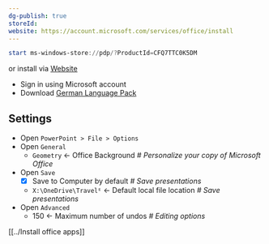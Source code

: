 ```yaml
---
dg-publish: true
storeId: 
website: https://account.microsoft.com/services/office/install
---
```


```powershell
start ms-windows-store://pdp/?ProductId=CFQ7TTC0K5DM
```

or install via [Website](https://account.microsoft.com/services/office/install)

- Sign in using Microsoft account
- Download [German Language Pack](https://support.microsoft.com/en-us/topic/install-the-german-language-pack-for-64-bit-office-b1d56217-5770-45db-99b5-2b4900bbe2eb?ui=en-us&rs=en-us&ad=us)

## Settings
- Open `PowerPoint > File > Options`
- Open `General`
  - `Geometry` ← Off‌ice Background _# Personalize your copy of Microsoft Office_
- Open `Save`
  - [x] Save to Computer by default _# Save presentations_
  - `X:\OneDrive\Travelᴱ` ← Default local file location _# Save presentations_
- Open `Advanced`
  - 150 ← Maximum number of undos _# Editing options_



[[../Install office apps]]